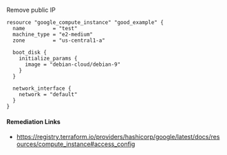 
Remove public IP

```hcl
resource "google_compute_instance" "good_example" {
  name         = "test"
  machine_type = "e2-medium"
  zone         = "us-central1-a"

  boot_disk {
    initialize_params {
      image = "debian-cloud/debian-9"
    }
  }

  network_interface {
    network = "default"
  }
}
```

#### Remediation Links
 - https://registry.terraform.io/providers/hashicorp/google/latest/docs/resources/compute_instance#access_config

